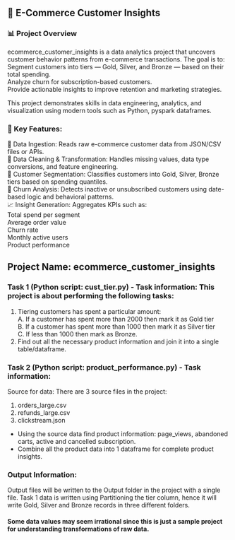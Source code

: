 ## 🛒 E-Commerce Customer Insights<br>
### 📊 Project Overview

ecommerce_customer_insights is a data analytics project that uncovers customer behavior patterns from e-commerce transactions.
The goal is to: <br>
Segment customers into tiers — Gold, Silver, and Bronze — based on their total spending.<br>
Analyze churn for subscription-based customers.<br>
Provide actionable insights to improve retention and marketing strategies.<br>

This project demonstrates skills in data engineering, analytics, and visualization using modern tools such as Python, pyspark dataframes.

### 🚀 Key Features: <br>

📂 Data Ingestion: Reads raw e-commerce customer data from JSON/CSV files or APIs.<br>
🧹 Data Cleaning & Transformation: Handles missing values, data type conversions, and feature engineering.<br>
💎 Customer Segmentation: Classifies customers into Gold, Silver, Bronze tiers based on spending quantiles.<br>
🔁 Churn Analysis: Detects inactive or unsubscribed customers using date-based logic and behavioral patterns.<br>
📈 Insight Generation: Aggregates KPIs such as:<br>
Total spend per segment<br>
Average order value<br>
Churn rate<br>
Monthly active users<br>
Product performance<br>

## Project Name: ecommerce_customer_insights

### Task 1 (Python script: cust_tier.py) - Task information: This project is about performing the following tasks:
1. Tiering customers has spent a particular amount:<br>
    A. If a customer has spent more than 2000 then mark it as Gold tier<br>
    B. If a customer has spent more than 1000 then mark it as Silver tier<br>
    C. If less than 1000 then mark as Bronze.<br>
2. Find out all the necessary product information and join it into a single table/dataframe.


### Task 2 (Python script: product_performance.py) - Task information: 
Source for data: There are 3 source files in the project:
1. orders_large.csv
2. refunds_large.csv
3. clickstream.json

- Using the source data find product information: page_views, abandoned carts, active and cancelled subscription.
- Combine all the product data into 1 dataframe for complete product insights.

### Output Information:
Output files will be written to the Output folder in the project with a single file.
Task 1 data is written using Partitioning the tier column, hence it will write Gold, Silver and Bronze records in three different folders.

#### Some data values may seem irrational since this is just a sample project for understanding transformations of raw data.
